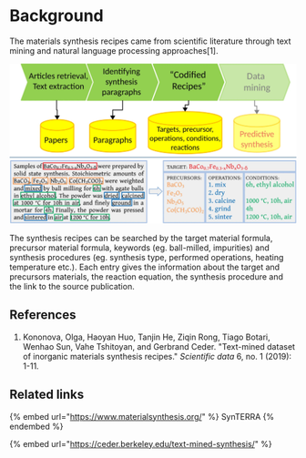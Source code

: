 # Background

The materials synthesis recipes came from scientific literature through text mining and natural language processing approaches\[1].&#x20;

![Schematic representation of synthesis “recipes” extraction pipeline from reference 1](<../../../.gitbook/assets/image (3).png>)

The synthesis recipes can be searched by the target material formula, precursor material  formula, keywords (eg. ball-milled, impurities) and synthesis procedures (eg. synthesis type, performed operations, heating temperature etc.). Each entry gives the information about the target and precursors materials, the reaction equation, the synthesis procedure and the link to the source publication.&#x20;

## References

1. Kononova, Olga, Haoyan Huo, Tanjin He, Ziqin Rong, Tiago Botari, Wenhao Sun, Vahe Tshitoyan, and Gerbrand Ceder. "Text-mined dataset of inorganic materials synthesis recipes." _Scientific data_ 6, no. 1 (2019): 1-11.

## Related links

{% embed url="https://www.materialsynthesis.org/" %}
SynTERRA
{% endembed %}

{% embed url="https://ceder.berkeley.edu/text-mined-synthesis/" %}
